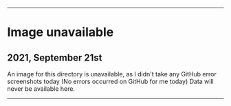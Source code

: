
***

# Image unavailable

## 2021, September 21st

An image for this directory is unavailable, as I didn't take any GitHub error screenshots today (No errors occurred on GitHub for me today) Data will never be available here.

***
